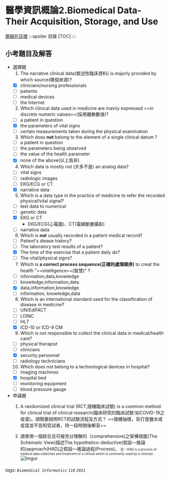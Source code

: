 # 醫學資訊概論2.Biomedical Data- Their Acquisition, Storage, and Use

[簡報在這裡](https://elearn2.fju.edu.tw/course/234105/learning-activity#/1242087)
:::spoiler 目錄
[TOC]
:::
## 小考題目及解答
- 選擇題
    1. The narrative clinical data(敘述性臨床資料) is majorly provided by which source(哪個來源)?
    - [X] clinicians/nursing professionals
    - [ ] patients
    - [ ] medical devices
    - [ ] the Internet
    2. Which clinical data used in medicine are mainly expressed ==in discrete numeric values==(採用離散數值)?
    - [ ] a patient in question
    - [X] the parameters of vital signs
    - [ ] certain measurements taken during the physical examination
    3. Which does **not** belong to the element of a single clinical datum ?
    - [ ] a patient in question
    - [ ] the parameters being observed
    - [ ] the value of the health parameter
    - [X] none of the above(以上皆非) 
    4. Which data is mostly not (大多不是) an analog data?
    - [ ] vital signs
    - [ ] radiologic images
    - [ ] EKG/ECG or CT
    - [X] narrative data
    5. Which is a data type in the practice of medicine to refer the recorded physical/vital signal?
    - [ ] text data to numerical
    - [ ] genetic data
    - [X] EKG or CT
        - EKG/ECG(心電圖)、CT(電繞斷層攝影)
    - [ ] narrative data
    6. Which is **not** usually recorded in a patient medical record?
    - [ ] Patient's diease history?
    - [ ] The laboratory test results of a patient?
    - [X] The time of the exercise that a patient daily do?
    - [ ] The vital/physical signs?
    7. Which is **a correct process sequence(正確的處理順序)** to creat the health "==intelligence==(智慧)" ?
    - [ ] information,data,knowledge 
    - [ ] knowledge,information,data
    - [X] data,information,knowledge
    - [ ] information, knowledge,data
    8. Which is an international standard used for the classification of disease in medicine?
    - [ ] UN/EdiFACT
    - [ ] LOINC
    - [ ] HL7
    - [X] ICD-10 or ICD-9 CM
    9. Which is not responsible to collect the clinical data in medical/health care?
    - [ ] physical therapist
    - [ ] clinicians
    - [X] security personnel
    - [ ] radiology technicians
    10. Which does not belong to a technological devices in hospital?
    - [ ] imaging machines
    - [X] hospital bed
    - [ ] monitoring equipment
    - [ ] blood pressure gauge 
- 申論題
    1. A randomized clinical trial (RCT,隨機臨床試驗) is a common method for clinical trial of clinical research(臨床研究的臨床試驗'如COVID-19之疫苗)。請簡要說明RCT的試驗流程及方式？
    ==隨機抽樣，盲打食鹽水或疫苗並不告知受試者，待一段時間後解盲==





    2. 請使用一個綜合且可被充分理解的（comprehensive)之架構視圖(The Schematic View)描述The hypothetico-deductive(假設—推論的)approach(HAD)之假設—推論過程(Process)。
<font size=1>註：HAD is a process of medical data collection and treatment of a clinical which is commonly used by a clinician.</font>
![Imgur](https://i.imgur.com/lnZxFXR.png)




###### tags: `Biomedical Informatics` `110` `2021`

<style>
.navbar-brand::after { content: " × FJUMIIA"; }
</style>